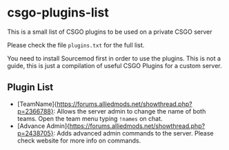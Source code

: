 # csgo-plugins-list #
This is a small list of CSGO plugins to be used on a private CSGO server

Please check the file `plugins.txt` for the full list.

You need to install Sourcemod first in order to use the plugins. 
This is not a guide, this is just a compilation of useful CSGO Plugins for a custom server. 

## Plugin List ##
* [TeamName]{https://forums.alliedmods.net/showthread.php?p=2366788}: Allows the server admin to change the name of both teams. Open the team menu typing `!names` on chat.
* [Advance Admin]{https://forums.alliedmods.net/showthread.php?p=2438705}: Adds advanced admin commands to the server. Please check website for more info on commands.
